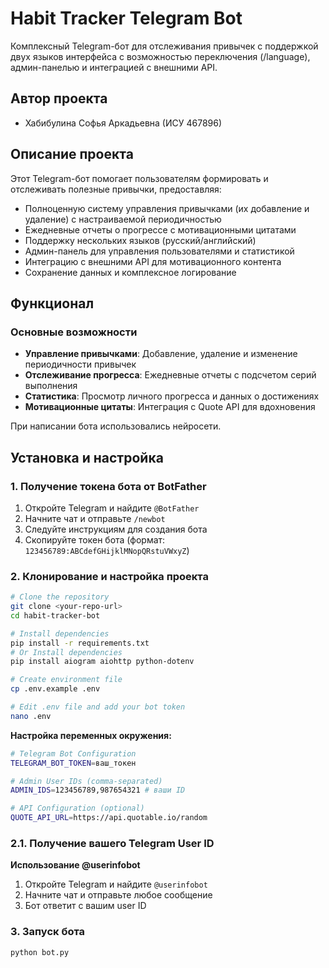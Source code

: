 # Habit Tracker Telegram Bot

Комплексный Telegram-бот для отслеживания привычек с поддержкой двух  языков интерфейса с возможностью переключения (/language), админ-панелью и интеграцией с внешними API.

## Автор проекта
- Хабибулина Софья Аркадьевна (ИСУ 467896)

## Описание проекта

Этот Telegram-бот помогает пользователям формировать и отслеживать полезные привычки, предоставляя:
- Полноценную систему управления привычками (их добавление и удаление) с настраиваемой периодичностью
- Ежедневные отчеты о прогрессе с мотивационными цитатами
- Поддержку нескольких языков (русский/английский)
- Админ-панель для управления пользователями и статистикой
- Интеграцию с внешними API для мотивационного контента
- Сохранение данных и комплексное логирование

## Функционал

### Основные возможности
- **Управление привычками**: Добавление, удаление и изменение периодичности привычек
- **Отслеживание прогресса**: Ежедневные отчеты с подсчетом серий выполнения
- **Статистика**: Просмотр личного прогресса и данных о достижениях
- **Мотивационные цитаты**: Интеграция с Quote API для вдохновения

При написании бота использовались нейросети.

## Установка и настройка

### 1. Получение токена бота от BotFather

1. Откройте Telegram и найдите `@BotFather`
2. Начните чат и отправьте `/newbot`
3. Следуйте инструкциям для создания бота
4. Скопируйте токен бота (формат:  `123456789:ABCdefGHijklMNopQRstuVWxyZ`)

### 2. Клонирование и настройка проекта

```bash
# Clone the repository
git clone <your-repo-url>
cd habit-tracker-bot

# Install dependencies
pip install -r requirements.txt
# Or Install dependencies
pip install aiogram aiohttp python-dotenv

# Create environment file
cp .env.example .env

# Edit .env file and add your bot token
nano .env
```

**Настройка переменных окружения:**
```bash
# Telegram Bot Configuration
TELEGRAM_BOT_TOKEN=ваш_токен

# Admin User IDs (comma-separated)
ADMIN_IDS=123456789,987654321 # ваши ID

# API Configuration (optional)
QUOTE_API_URL=https://api.quotable.io/random
```

### 2.1. Получение вашего Telegram User ID


**Использование @userinfobot**
1. Откройте Telegram и найдите `@userinfobot`
2. Начните чат и отправьте любое сообщение
3. Бот ответит с вашим user ID


### 3. Запуск бота

```bash
python bot.py
```
